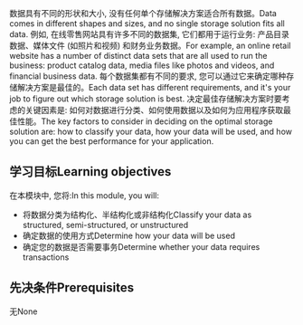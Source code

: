 <span data-ttu-id="88115-101">数据具有不同的形状和大小, 没有任何单个存储解决方案适合所有数据。</span><span class="sxs-lookup"><span data-stu-id="88115-101">Data comes in different shapes and sizes, and no single storage solution fits all data.</span></span> <span data-ttu-id="88115-102">例如, 在线零售网站具有许多不同的数据集, 它们都用于运行业务: 产品目录数据、媒体文件 (如照片和视频) 和财务业务数据。</span><span class="sxs-lookup"><span data-stu-id="88115-102">For example, an online retail website has a number of distinct data sets that are all used to run the business: product catalog data, media files like photos and videos, and financial business data.</span></span> <span data-ttu-id="88115-103">每个数据集都有不同的要求, 您可以通过它来确定哪种存储解决方案是最佳的。</span><span class="sxs-lookup"><span data-stu-id="88115-103">Each data set has different requirements, and it's your job to figure out which storage solution is best.</span></span> <span data-ttu-id="88115-104">决定最佳存储解决方案时要考虑的关键因素是: 如何对数据进行分类、如何使用数据以及如何为应用程序获取最佳性能。</span><span class="sxs-lookup"><span data-stu-id="88115-104">The key factors to consider in deciding on the optimal storage solution are: how to classify your data, how your data will be used, and how you can get the best performance for your application.</span></span>

## <a name="learning-objectives"></a><span data-ttu-id="88115-105">学习目标</span><span class="sxs-lookup"><span data-stu-id="88115-105">Learning objectives</span></span>

<span data-ttu-id="88115-106">在本模块中, 您将:</span><span class="sxs-lookup"><span data-stu-id="88115-106">In this module, you will:</span></span>

- <span data-ttu-id="88115-107">将数据分类为结构化、半结构化或非结构化</span><span class="sxs-lookup"><span data-stu-id="88115-107">Classify your data as structured, semi-structured, or unstructured</span></span>
- <span data-ttu-id="88115-108">确定数据的使用方式</span><span class="sxs-lookup"><span data-stu-id="88115-108">Determine how your data will be used</span></span>
- <span data-ttu-id="88115-109">确定您的数据是否需要事务</span><span class="sxs-lookup"><span data-stu-id="88115-109">Determine whether your data requires transactions</span></span> 

## <a name="prerequisites"></a><span data-ttu-id="88115-110">先决条件</span><span class="sxs-lookup"><span data-stu-id="88115-110">Prerequisites</span></span>  

<span data-ttu-id="88115-111">无</span><span class="sxs-lookup"><span data-stu-id="88115-111">None</span></span>
